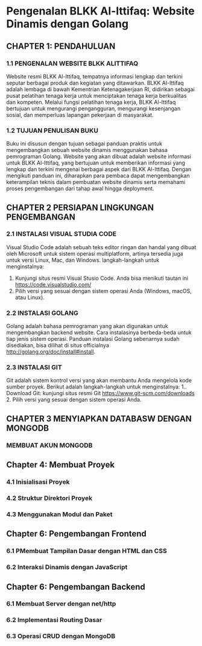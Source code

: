 # Pengenalan BLKK Al-Ittifaq: Website Dinamis dengan Golang

## CHAPTER 1: PENDAHULUAN

### 1.1 PENGENALAN WEBSITE BLKK ALITTIFAQ

Website resmi BLKK Al-Ittifaq, tempatnya informasi lengkap dan terkini seputar berbagai produk dan kegiatan yang ditawarkan. BLKK Al-Ittifaq adalah lembaga di bawah Kementrian Ketenagakerjaan RI, didirikan sebagai pusat pelatihan tenaga kerja untuk menciptakan tenaga kerja berkualitas dan kompeten. Melalui fungsi pelatihan tenaga kerja, BLKK Al-Ittifaq bertujuan untuk mengurangi pengangguran, mengurangi kesenjangan sosial, dan memperluas lapangan pekerjaan di masyarakat.

### 1.2 TUJUAN PENULISAN BUKU

Buku ini disusun dengan tujuan sebagai panduan praktis untuk mengembangkan sebuah website dinamis menggunakan bahasa pemrograman Golang. Website yang akan dibuat adalah website informasi untuk BLKK Al-Ittifaq, yang bertujuan untuk memberikan informasi yang lengkap dan terkini mengenai berbagai aspek dari BLKK Al-Ittifaq. Dengan mengikuti panduan ini, diharapkan para pembaca dapat mengembangkan keterampilan teknis dalam pembuatan website dinamis serta memahami proses pengembangan dari tahap awal hingga deployment.

## CHAPTER 2 PERSIAPAN LINGKUNGAN PENGEMBANGAN

### 2.1 INSTALASI VISUAL STUDIA CODE

Visual Studio Code adalah sebuah
teks editor ringan dan handal yang dibuat
oleh Microsoft untuk sistem operasi
multiplatform, artinya tersedia juga untuk
versi Linux, Mac, dan Windows.
langkah-langkah untuk menginstalnya:

1. Kunjungi situs resmi Visual Stusio Code. Anda bisa menikuti tautan ini https://code.visualstudio.com/
2. Pilih versi yang sesuai dengan sistem operasi Anda (Windows, macOS, atau Linux).

### 2.2 INSTALASI GOLANG

Golang adalah bahasa pemrograman yang akan digunakan untuk mengembangkan backend website.
Cara instalasinya berbeda-beda untuk tiap jenis sistem operasi. Panduan instalasi Golang sebenarnya sudah disediakan, bisa dilihat di situs officialnya http://golang.org/doc/install#install.

### 2.3 INSTALASI GIT

Git adalah sistem kontrol versi yang akan membantu Anda mengelola kode sumber proyek. Berikut adalah langkah-langkah untuk menginstalnya:
1.. Download Git: kunjungi situs resmi Git https://www.git-scm.com/downloads 2. Pilih versi yang sesuai dengan sistem operasi Anda.

## CHAPTER 3 MENYIAPKAN DATABASW DENGAN MONGODB

### MEMBUAT AKUN MONGODB

## Chapter 4: Membuat Proyek

### 4.1 Inisialisasi Proyek

### 4.2 Struktur Direktori Proyek

### 4.3 Menggunakan Modul dan Paket

## Chapter 6: Pengembangan Frontend
### 6.1 PMembuat Tampilan Dasar dengan HTML dan CSS
### 6.2 Interaksi Dinamis dengan JavaScript

## Chapter 6: Pengembangan Backend
### 6.1 Membuat Server dengan net/http
### 6.2 Implementasi Routing Dasar
### 6.3 Operasi CRUD dengan MongoDB
